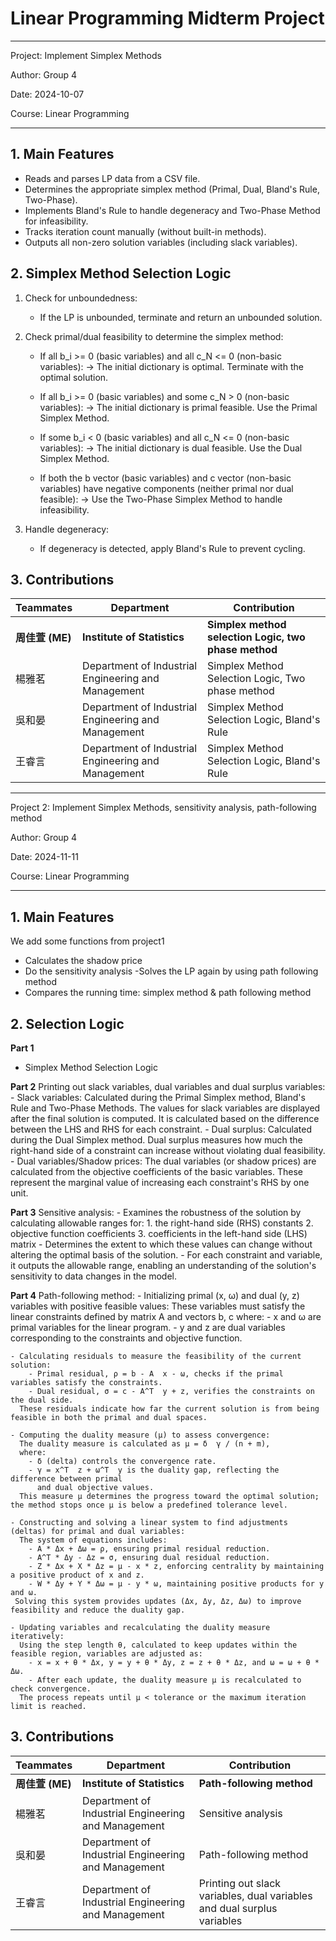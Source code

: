 # Linear Programming Midterm Project 
---
Project: Implement Simplex Methods

Author: Group 4

Date: 2024-10-07

Course: Linear Programming

---
## 1. Main Features

- Reads and parses LP data from a CSV file.
- Determines the appropriate simplex method (Primal, Dual, Bland's Rule, Two-Phase).
- Implements Bland's Rule to handle degeneracy and Two-Phase Method for infeasibility.
- Tracks iteration count manually (without built-in methods).
- Outputs all non-zero solution variables (including slack variables).


## 2. Simplex Method Selection Logic

 1. Check for unboundedness:
    - If the LP is unbounded, terminate and return an unbounded solution.

 2. Check primal/dual feasibility to determine the simplex method:
    - If all b_i >= 0 (basic variables) and all c_N <= 0 (non-basic variables):
      -> The initial dictionary is optimal. Terminate with the optimal solution.

    - If all b_i >= 0 (basic variables) and some c_N > 0 (non-basic variables):
      -> The initial dictionary is primal feasible. Use the Primal Simplex Method.

    - If some b_i < 0 (basic variables) and all c_N <= 0 (non-basic variables):
      -> The initial dictionary is dual feasible. Use the Dual Simplex Method.

    - If both the b vector (basic variables) and c vector (non-basic variables) 
      have negative components (neither primal nor dual feasible):
      -> Use the Two-Phase Simplex Method to handle infeasibility.

 3. Handle degeneracy:
    - If degeneracy is detected, apply Bland's Rule to prevent cycling.

## 3. Contributions
| Teammates | Department | Contribution |
|-----------|------------|--------------|
| **周佳萱 (ME)** | **Institute of Statistics** |  **Simplex method selection Logic, two phase method**  |
|楊雅茗| Department of Industrial Engineering and Management| Simplex Method Selection Logic, Two phase method |
|吳和晏| Department of Industrial Engineering and Management | Simplex Method Selection Logic, Bland's Rule | 
|王睿言| Department of Industrial Engineering and Management | Simplex Method Selection Logic, Bland's Rule |



---
Project 2: Implement Simplex Methods, sensitivity analysis, path-following method

Author: Group 4

Date: 2024-11-11

Course: Linear Programming

---

## 1. Main Features

We add some functions from project1
 - Calculates the shadow price
 - Do the sensitivity analysis
 -Solves the LP again by using path following method
 - Compares the running time: simplex method & path following method 


## 2. Selection Logic
**Part 1**
 - Simplex Method Selection Logic

**Part 2**
 Printing out slack variables, dual variables and dual surplus variables:
    - Slack variables: 
      Calculated during the Primal Simplex method, Bland's Rule and Two-Phase Methods. 
      The values for slack variables are displayed after the final solution is computed. 
      It is calculated based on the difference between the LHS and RHS for each constraint.
    - Dual surplus: 
      Calculated during the Dual Simplex method. 
      Dual surplus measures how much the right-hand side of a constraint can increase without violating dual feasibility. 
    - Dual variables/Shadow prices: 
      The dual variables (or shadow prices) are calculated from the objective coefficients of the basic variables. 
      These represent the marginal value of increasing each constraint's RHS by one unit. 

**Part 3**
 Sensitive analysis:
    - Examines the robustness of the solution by calculating allowable ranges for:
        1. the right-hand side (RHS) constants
        2. objective function coefficients
        3. coefficients in the left-hand side (LHS) matrix 
    - Determines the extent to which these values can change without altering the optimal basis of the solution. 
    - For each constraint and variable, it outputs the allowable range, enabling an understanding of the solution's sensitivity to data changes in the model.

**Part 4**
 Path-following method: 
    - Initializing primal (x, ω) and dual (y, z) variables with positive feasible values:
      These variables must satisfy the linear constraints defined by matrix A and vectors b, c 
      where:
        - x and ω are primal variables for the linear program.
        - y and z are dual variables corresponding to the constraints and objective function.

    - Calculating residuals to measure the feasibility of the current solution:
        - Primal residual, ρ = b - A  x - ω, checks if the primal variables satisfy the constraints.
        - Dual residual, σ = c - A^T  y + z, verifies the constraints on the dual side.
      These residuals indicate how far the current solution is from being feasible in both the primal and dual spaces.
  
    - Computing the duality measure (μ) to assess convergence:
      The duality measure is calculated as μ = δ  γ / (n + m), 
      where:
        - δ (delta) controls the convergence rate.
        - γ = x^T  z + ω^T  y is the duality gap, reflecting the difference between primal 
          and dual objective values.
      This measure μ determines the progress toward the optimal solution; the method stops once μ is below a predefined tolerance level.
  
    - Constructing and solving a linear system to find adjustments (deltas) for primal and dual variables:
      The system of equations includes:
        - A * Δx + Δω = ρ, ensuring primal residual reduction.
        - A^T * Δy - Δz = σ, ensuring dual residual reduction.
        - Z * Δx + X * Δz = μ - x * z, enforcing centrality by maintaining a positive product of x and z.
        - W * Δy + Y * Δω = μ - y * ω, maintaining positive products for y and ω.
     Solving this system provides updates (Δx, Δy, Δz, Δω) to improve feasibility and reduce the duality gap.
 
    - Updating variables and recalculating the duality measure iteratively:
      Using the step length θ, calculated to keep updates within the feasible region, variables are adjusted as:
        - x = x + θ * Δx, y = y + θ * Δy, z = z + θ * Δz, and ω = ω + θ * Δω.
        - After each update, the duality measure μ is recalculated to check convergence.
      The process repeats until μ < tolerance or the maximum iteration limit is reached.


## 3. Contributions
| Teammates | Department | Contribution |
|-----------|------------|--------------|
| **周佳萱 (ME)** | **Institute of Statistics** | **Path-following method** |
|楊雅茗| Department of Industrial Engineering and Management| Sensitive analysis |
|吳和晏| Department of Industrial Engineering and Management | Path-following method | 
|王睿言| Department of Industrial Engineering and Management | Printing out slack variables, dual variables and dual surplus variables |







